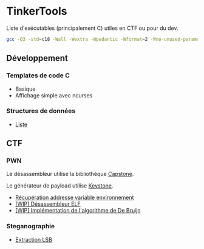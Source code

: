# TinkerTools

Liste d'exécutables (principalement C) utiles en CTF ou pour du dev.

```bash
gcc -O3 -std=c18 -Wall -Wextra -Wpedantic -Wformat=2 -Wno-unused-parameter -Wshadow -Wwrite-strings -Wstrict-prototypes -Wold-style-definition -Wredundant-decls -Wnested-externs -Wmissing-include-dirs -Wjump-misses-init -Wlogical-op -o <binary_file>.out <source_file>
```

## Développement

### Templates de code C

* Basique
* Affichage simple avec ncurses

### Structures de données

* [Liste](libs/list)

## CTF

### PWN

Le désassembleur utilise la bibliothèque [Capstone](https://www.capstone-engine.org/).

Le générateur de payload utilise [Keystone](https://www.keystone-engine.org/).

* [Récupération addresse variable environnement](pwn/env_var.c)
* [\[WIP\] Désassembleur ELF](pwn/elf_parser/parser.c)
* [\[WIP\] Implémentation de l'algorithme de De Bruijn](pwn/de_bruijn.c)

### Steganographie

* [Extraction LSB](steg/lsb.c)
